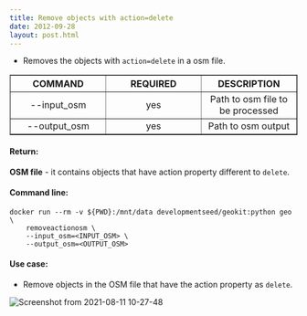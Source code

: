 ```yaml
---
title: Remove objects with action=delete
date: 2012-09-28
layout: post.html
---
```


- Removes the objects with `action=delete` in a osm file.

<table border>
	<tr>
		<th style="width: 30%;">COMMAND</th> 
        <th style="width: 30%;">REQUIRED</th> 
        <th style="width: 30%;">DESCRIPTION</th>
	</tr>
	<tr>
		<td style="text-align: center; vertical-align: middle;">--input_osm</td> 
        <td style="text-align: center; vertical-align: middle;">yes</td>
        <td style="text-align: center; vertical-align: middle;">Path to osm file to be processed</td>
	</tr>
    <tr>
		<td style="text-align: center; vertical-align: middle;">--output_osm</td> 
        <td style="text-align: center; vertical-align: middle;">yes</td>
        <td style="text-align: center; vertical-align: middle;">Path to osm output</td>
	</tr>
</table>

#### Return:

**OSM file** - it contains objects that have action property different to `delete`.

#### Command line:

```
docker run --rm -v ${PWD}:/mnt/data developmentseed/geokit:python geo \
    removeactionosm \
    --input_osm=<INPUT_OSM> \
    --output_osm=<OUTPUT_OSM>
```

#### Use case:

- Remove objects in the OSM file that have the action property as `delete`.

![Screenshot from 2021-08-11 10-27-48](https://user-images.githubusercontent.com/11504548/129058049-141c8045-b913-4a43-820f-8a493e6ef8bf.png)
